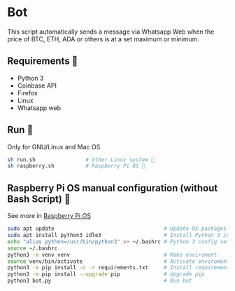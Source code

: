 # Bot
This script automatically sends a message via Whatsapp Web when the price of BTC, ETH, ADA or others is at a set maximum or minimum. 

## Requirements 📝
- Python 3
- Coinbase API
- Firefox
- Linux
- Whatsapp web


## Run 👾
Only for GNU/Linux and Mac OS
```bash
sh run.sh                # Other Linux system 🐧
sh raspberry.sh          # Raspberry Pi OS 🍓
```

## Raspberry Pi OS manual configuration (without Bash Script) 🐧
See more in [Raspberry Pi OS](https://www.raspberrypi.org/software/)
```bash
sudo apt update                                   # Update OS packages
sudo apt install python3 idle3                    # Install Python 3 in OS
echo "alias python=/usr/bin/python3" >> ~/.bashrc # Python 3 config set as default
source ~/.bashrc
python3 -m venv venv                              # Make enviroment
source venv/bin/activate                          # Activate enviroment
python3 -m pip install -U -r requirements.txt     # Install requirements
python3 -m pip install --upgrade pip              # Upgrade pip
python3 bot.py                                    # Run bot
```
